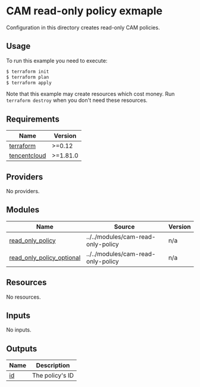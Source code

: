 # CAM read-only policy exmaple

Configuration in this directory creates read-only CAM policies.


## Usage

To run this example you need to execute:

```bash
$ terraform init
$ terraform plan
$ terraform apply
```

Note that this example may create resources which cost money. Run `terraform destroy` when you don't need these resources.

<!-- BEGINNING OF PRE-COMMIT-TERRAFORM DOCS HOOK -->
## Requirements

| Name | Version |
|------|---------|
| <a name="requirement_terraform"></a> [terraform](#requirement\_terraform) | >=0.12 |
| <a name="requirement_tencentcloud"></a> [tencentcloud](#requirement\_tencentcloud) | >=1.81.0 |

## Providers

No providers.

## Modules

| Name | Source | Version |
|------|--------|---------|
| <a name="module_read_only_policy"></a> [read\_only\_policy](#module\_read\_only\_policy) | ../../modules/cam-read-only-policy | n/a |
| <a name="module_read_only_policy_optional"></a> [read\_only\_policy\_optional](#module\_read\_only\_policy\_optional) | ../../modules/cam-read-only-policy | n/a |

## Resources

No resources.

## Inputs

No inputs.

## Outputs

| Name | Description |
|------|-------------|
| <a name="output_id"></a> [id](#output\_id) | The policy's ID |
<!-- END OF PRE-COMMIT-TERRAFORM DOCS HOOK -->
